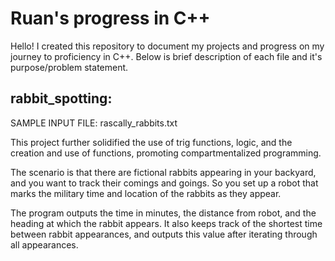 # Ruan's progress in C++
Hello! I created this repository to document my projects and progress on my journey
to proficiency in C++. Below is brief description of each file and it's purpose/problem statement.


## rabbit_spotting: 
SAMPLE INPUT FILE: rascally_rabbits.txt

This project further solidified the use of trig functions, logic, and the creation and use of functions, promoting compartmentalized programming.

The scenario is that there are fictional rabbits appearing in your backyard, and you want to track their comings
and goings. So you set up a robot that marks the military time and location of the rabbits as they appear.

The program outputs the time in minutes, the distance from robot, and the heading at which the rabbit appears.
It also keeps track of the shortest time between rabbit appearances, and outputs this value after iterating through all 
appearances.
